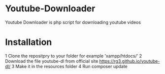 # Youtube-Downloader 
Youtube Downloader is php script for downloading youtube videos

# Installation
1 Clone the repositpry to your folder for example 'xampp/htdocs/'
2 Download the file youtube-dl from official site https://rg3.github.io/youtube-dl/
3 Make it in the resources folder
4 Run composer update
